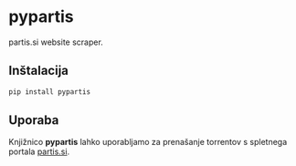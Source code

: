 # pypartis
partis.si website scraper.

## Inštalacija
```bash
pip install pypartis
```

## Uporaba
Knjižnico **pypartis** lahko uporabljamo za prenašanje torrentov s spletnega portala [partis.si](https://partis.si/).